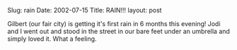 Slug: rain
Date: 2002-07-15
Title: RAIN!!!
layout: post

Gilbert (our fair city) is getting it&#39;s first rain in 6 months this evening! Jodi and I went out and stood in the street in our bare feet under an umbrella and simply loved it. What a feeling.
